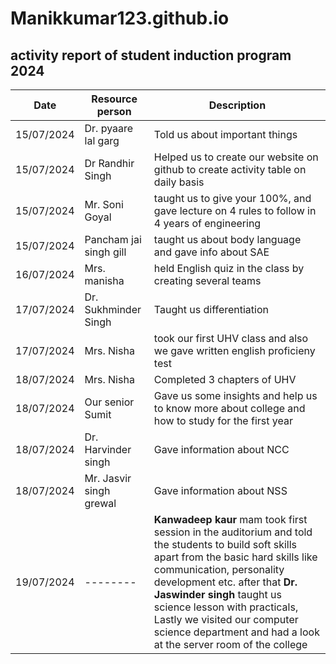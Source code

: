 # Manikkumar123.github.io
## activity report of student induction program 2024

| Date | Resource person | Description |
| ----------- | ----------- | ----------- |
| 15/07/2024 | Dr. pyaare lal garg | Told us about important things |
| 15/07/2024 | Dr Randhir Singh | Helped us to create our website on github to create activity table on daily basis |
| 15/07/2024 | Mr. Soni Goyal | taught us to give your 100%, and gave lecture on 4 rules to follow in 4 years of engineering |
| 15/07/2024 | Pancham jai singh gill | taught us about body language and gave info about SAE |
| 16/07/2024 | Mrs. manisha | held English quiz in the class by creating several teams |
| 17/07/2024 | Dr. Sukhminder Singh | Taught us differentiation |
| 17/07/2024 | Mrs. Nisha | took our first UHV class and also we gave written english proficieny test |
| 18/07/2024 | Mrs. Nisha | Completed 3 chapters of UHV |
| 18/07/2024 | Our senior Sumit | Gave us some insights and help us to know more about college and how to study for the first year |
| 18/07/2024 | Dr. Harvinder singh | Gave information about NCC |
| 18/07/2024 | Mr. Jasvir singh grewal | Gave information about NSS |
| 19/07/2024 | -------- | **Kanwadeep kaur** mam took first session in the auditorium and told the students to build soft skills apart from the basic hard skills like communication, personality development etc. after that **Dr. Jaswinder singh** taught us science lesson with practicals, Lastly we visited our computer science department and had a look at the server room of the college |
